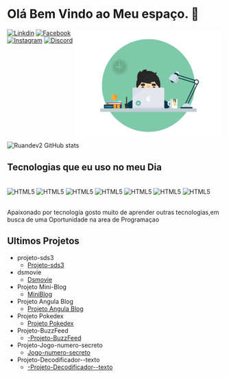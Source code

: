 <h1>Olá Bem Vindo  ao Meu espaço. 👋</h1>

<img src="https://github.com/nirala69/nirala69/blob/master/70804f7e25b11f29db904f2fa7b4cd9d.gif" width="350" align='right'>

[![Linkdin](https://img.shields.io/badge/LinkedIn-0077B5?style=for-the-badge&logo=linkedin&logoColor=white)](https://www.linkedin.com/in/ruan-rodrigues-dos-santos-7b9860234/)
[![Facebook](https://img.shields.io/badge/Facebook-1877F2?style=for-the-badge&logo=facebook&logoColor=white
)](https://www.facebook.com/profile.php?id=100003695278508)
[![Instagram](https://img.shields.io/badge/Instagram-E4405F?style=for-the-badge&logo=instagram&logoColor=white)](https://www.instagram.com/pris_cila2023/)
[![Discord](https://img.shields.io/badge/Discord-7289DA?style=for-the-badge&logo=discord&logoColor=white)](https://discord.com/channels/@me/Ruangj#4989)

![Ruandev2 GitHub stats](https://github-readme-stats.vercel.app/api?username=RuanDev2&show_icons=true&theme=dark)

<h2> Tecnologias que eu uso no meu Dia</h2>

<div style="display: inline_block"><br/>
     <img  align="center" alt="HTML5" src="https://img.shields.io/badge/HTML5-E34F26?style=for-the-badge&logo=html5&logoColor=white">
     <img  align="center" alt="HTML5" src="https://img.shields.io/badge/CSS3-1572B6?style=for-the-badge&logo=css3&logoColor=white">
     <img  align="center" alt="HTML5" src=https://img.shields.io/badge/JavaScript-F7DF1E?style=for-the-badge&logo=javascript&logoColor=black>
     <img  align="center" alt="HTML5" src="https://img.shields.io/badge/Python-3776AB?style=for-the-badge&logo=python&logoColor=white">
     <img  align="center" alt="HTML5" src="https://img.shields.io/badge/MySQL-00000F?style=for-the-badge&logo=mysql&logoColor=white">
     <img  align="center" alt="HTML5" src="https://img.shields.io/badge/TypeScript-007ACC?style=for-the-badge&logo=typescript&logoColor=white">
     <img  align="center" alt="HTML5" src="https://img.shields.io/badge/GitHub-100000?style=for-the-badge&logo=github&logoColor=white">
</div><br>

<p> Apaixonado por tecnologia  gosto muito de aprender outras tecnologias,em busca de uma Oportunidade na area de Programaçao</p> 

<h2>Ultimos Projetos</h2>

* projeto-sds3
  * <a href="https://dsvendas-ruanrodrigues.netlify.app/" target="_blank" rel="noopener noreferrer">Projeto-sds3</a><br>
* dsmovie
  * <a href="https://ruan-dsmovie.netlify.app/" target="_blank" rel="noopener noreferrer">Dsmovie</a><br>
* Projeto Mini-Blog
  * <a href="https://projeto-miniblog.netlify.app/" target="_blank" rel="noopener noreferrer">MiniBlog</a><br>
* Projeto Angula Blog
  * <a href="https://angular-blog-silk.vercel.app/" target="_blank" rel="noopener noreferrer"> Projeto Angula Blog</a><br>
* Projeto Pokedex
  * <a href="https://ruandev2.github.io/js-developer-pokedex/" target="_blank" rel="noopener noreferrer">Projeto Pokedex</a><br>
* Projeto-BuzzFeed
  * <a href="https://jogo-numero-secreto-nu-wheat.vercel.app/" target="_blank" rel="noopener noreferrer">-Projeto-BuzzFeed</a><br>
* Projeto-Jogo-numero-secreto
  * <a href="jogo-numero-secreto-nu-wheat.vercel.app/" target="_blank" rel="noopener noreferrer">Jogo-numero-secreto</a><br>
* Projeto-Decodificador--texto
  * <a href="https://decodificador-texto-alpha.vercel.app/" target="_blank" rel="noopener noreferrer">-Projeto-Decodificador--texto</a><br>

  
  
